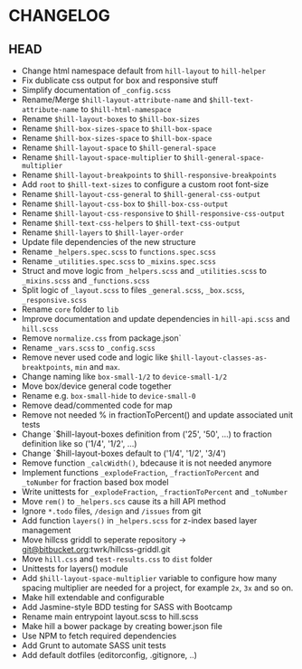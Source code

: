 # CHANGELOG

## HEAD
* Change html namespace default from `hill-layout` to `hill-helper`
* Fix dublicate css output for box and responsive stuff
* Simplify documentation of `_config.scss`
* Rename/Merge `$hill-layout-attribute-name` and `$hill-text-attribute-name` to `$hill-html-namespace`
* Rename `$hill-layout-boxes` to `$hill-box-sizes`
* Rename `$hill-box-sizes-space` to `$hill-box-space`
* Rename `$hill-box-sizes-space` to `$hill-box-space`
* Rename `$hill-layout-space` to `$hill-general-space`
* Rename `$hill-layout-space-multiplier` to `$hill-general-space-multiplier`
* Rename `$hill-layout-breakpoints` to `$hill-responsive-breakpoints`
* Add `root` to `$hill-text-sizes` to configure a custom root font-size
* Rename `$hill-layout-css-general` to `$hill-general-css-output`
* Rename `$hill-layout-css-box` to `$hill-box-css-output`
* Rename `$hill-layout-css-responsive` to `$hill-responsive-css-output`
* Rename `$hill-text-css-helpers` to `$hill-text-css-output`
* Rename `$hill-layers` to `$hill-layer-order`
* Update file dependencies of the new structure
* Rename `_helpers.spec.scss` to `functions.spec.scss`
* Rename `_utilities.spec.scss` to `_mixins.spec.scss`
* Struct and move logic from `_helpers.scss` and `_utilities.scss` to `_mixins.scss` and `_functions.scss`
* Split logic of `_layout.scss` to files `_general.scss`, `_box.scss`, `_responsive.scss`
* Rename `core` folder to `lib`
* Improve documentation and update dependencies in `hill-api.scss` and `hill.scss`
* Remove `normalize.css` from package.json`
* Rename `_vars.scss` to `_config.scss`
* Remove never used code and logic like `$hill-layout-classes-as-breaktpoints`, `min` and `max`.
* Change naming like `box-small-1/2` to `device-small-1/2`
* Move box/device general code together
* Rename e.g. `box-small-hide` to `device-small-0`
* Remove dead/commented code for map
* Remove not needed % in fractionToPercent() and update associated unit tests
* Change `$hill-layout-boxes definition from ('25', '50', ...) to fraction definition like so ('1/4', '1/2', ...)
* Change `$hill-layout-boxes default to ('1/4', '1/2', '3/4')
* Remove function `_calcWidth()`, bdecause it is not needed anymore
* Implement functions `_explodeFraction`, `_fractionToPercent` and `_toNumber` for fraction based box model
* Write unittests for `_explodeFraction`, `_fractionToPercent` and `_toNumber`
* Move `rem()` to `_helpers.scs` cause its a hill API method
* Ignore `*.todo` files, `/design` and `/issues` from git
* Add function `layers()` in `_helpers.scss` for z-index based layer management
* Move hillcss griddl to seperate repository -> git@bitbucket.org:twrk/hillcss-griddl.git
* Move `hill.css` and `test-results.css` to `dist` folder
* Unittests for layers() module
* Add `$hill-layout-space-multiplier` variable to configure how many spacing multiplier are needed for a project, for example `2x`, `3x` and so on.
* Make hill extendable and configurable
* Add Jasmine-style BDD testing for SASS with Bootcamp
* Rename main entrypoint layout.scss to hill.scss
* Make hill a bower package by creating bower.json file
* Use NPM to fetch required dependencies
* Add Grunt to automate SASS unit tests
* Add default dotfiles (editorconfig, .gitignore, ..)
